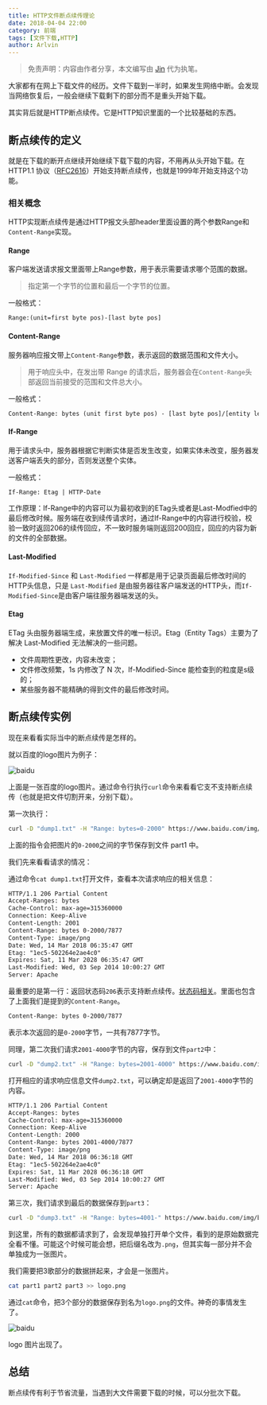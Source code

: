 ```yaml
---
title: HTTP文件断点续传理论
date: 2018-04-04 22:00
category: 前端
tags: [文件下载,HTTP]
author: Arlvin
---
```


> 免责声明：内容由作者分享，本文编写由 [Jin](/author/Jin) 代为执笔。

大家都有在网上下载文件的经历。文件下载到一半时，如果发生网络中断。会发现当网络恢复后，一般会继续下载剩下的部分而不是重头开始下载。

其实背后就是HTTP断点续传。它是HTTP知识里面的一个比较基础的东西。

<!-- more -->

## 断点续传的定义
就是在下载的断开点继续开始继续下载下载的内容，不用再从头开始下载。在HTTP1.1 协议（[RFC2616](https://tools.ietf.org/html/rfc2616)）开始支持断点续传，也就是1999年开始支持这个功能。

### 相关概念
HTTP实现断点续传是通过HTTP报文头部header里面设置的两个参数Range和`Content-Range`实现。


#### Range
客户端发送请求报文里面带上Range参数，用于表示需要请求哪个范围的数据。

> 指定第一个字节的位置和最后一个字节的位置。

一般格式：

```txt
Range:(unit=first byte pos)-[last byte pos]
```

#### Content-Range
服务器响应报文带上`Content-Range`参数，表示返回的数据范围和文件大小。

> 用于响应头中，在发出带 Range 的请求后，服务器会在`Content-Range`头部返回当前接受的范围和文件总大小。

一般格式：

```txt
Content-Range: bytes (unit first byte pos) - [last byte pos]/[entity legth]
```

#### If-Range
用于请求头中，服务器根据它判断实体是否发生改变，如果实体未改变，服务器发送客户端丢失的部分，否则发送整个实体。

一般格式：

```txt
If-Range: Etag | HTTP-Date
```

工作原理：If-Range中的内容可以为最初收到的ETag头或者是Last-Modfied中的最后修改时候。服务端在收到续传请求时，通过If-Range中的内容进行校验，校验一致时返回206的续传回应，不一致时服务端则返回200回应，回应的内容为新的文件的全部数据。

#### Last-Modified
`If-Modified-Since` 和 `Last-Modified` 一样都是用于记录页面最后修改时间的HTTP头信息，只是 `Last-Modified` 是由服务器往客户端发送的HTTP头，而`If-Modified-Since`是由客户端往服务器端发送的头。

#### Etag
ETag 头由服务器端生成，来放置文件的唯一标识。Etag（Entity Tags）主要为了解决 Last-Modified 无法解决的一些问题。

* 文件周期性更改，内容未改变；
* 文件修改频繁，1s 内修改了 N 次，If-Modified-Since 能检查到的粒度是s级的；
* 某些服务器不能精确的得到文件的最后修改时间。


## 断点续传实例
现在来看看实际当中的断点续传是怎样的。

就以百度的logo图片为例子：

![baidu](https://www.baidu.com/img/bd_logo1.png)

上面是一张百度的logo图片。通过命令行执行`curl`命令来看看它支不支持断点续传（也就是把文件切割开来，分别下载）。

第一次执行：

```sh
curl -D "dump1.txt" -H "Range: bytes=0-2000" https://www.baidu.com/img/bd_logo1.png -o part1
```

上面的指令会把图片的`0-2000`之间的字节保存到文件 part1 中。

我们先来看看请求的情况：

通过命令`cat dump1.txt`打开文件，查看本次请求响应的相关信息：

```txt
HTTP/1.1 206 Partial Content
Accept-Ranges: bytes
Cache-Control: max-age=315360000
Connection: Keep-Alive
Content-Length: 2001
Content-Range: bytes 0-2000/7877
Content-Type: image/png
Date: Wed, 14 Mar 2018 06:35:47 GMT
Etag: "1ec5-502264e2ae4c0"
Expires: Sat, 11 Mar 2028 06:35:47 GMT
Last-Modified: Wed, 03 Sep 2014 10:00:27 GMT
Server: Apache
```

最重要的是第一行：返回状态码`206`表示支持断点续传。[状态码相关](/posts/2018-03-20-http-status-code/)。里面也包含了上面我们是提到的`Content-Range`。

```txt
Content-Range: bytes 0-2000/7877
```

表示本次返回的是`0-2000`字节，一共有7877字节。

同理，第二次我们请求`2001-4000`字节的内容，保存到文件`part2`中：

```sh
curl -D "dump2.txt" -H "Range: bytes=2001-4000" https://www.baidu.com/img/bd_logo1.png -o part2
```

打开相应的请求响应信息文件`dump2.txt`，可以确定却是返回了`2001-4000`字节的内容。

```txt
HTTP/1.1 206 Partial Content
Accept-Ranges: bytes
Cache-Control: max-age=315360000
Connection: Keep-Alive
Content-Length: 2000
Content-Range: bytes 2001-4000/7877
Content-Type: image/png
Date: Wed, 14 Mar 2018 06:36:18 GMT
Etag: "1ec5-502264e2ae4c0"
Expires: Sat, 11 Mar 2028 06:36:18 GMT
Last-Modified: Wed, 03 Sep 2014 10:00:27 GMT
Server: Apache
```

第三次，我们请求到最后的数据保存到`part3`：

```sh
curl -D "dump3.txt" -H "Range: bytes=4001-" https://www.baidu.com/img/bd_logo1.png -o part3
```

到这里，所有的数据都请求到了，会发现单独打开单个文件，看到的是原始数据完全看不懂。可能这个时候可能会想，把后缀名改为`.png`，但其实每一部分并不会单独成为一张图片。

我们需要把3歌部分的数据拼起来，才会是一张图片。

```sh
cat part1 part2 part3 >> logo.png
```

通过`cat`命令，把3个部分的数据保存到名为`logo.png`的文件。神奇的事情发生了。

![baidu](https://www.baidu.com/img/bd_logo1.png)

logo 图片出现了。

## 总结
断点续传有利于节省流量，当遇到大文件需要下载的时候，可以分批次下载。






